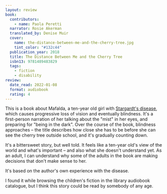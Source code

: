 ```yaml
---
layout: review
book:
  contributors:
    - name: Paola Peretti
  narrator: Rosie Akerman
  translated_by: Denise Muir
  cover:
    name: the-distance-between-me-and-the-cherry-tree.jpg
    tint_color: "#132c44"
  publication_year: 2018
  title: The Distance Between Me and the Cherry Tree
  isbn13: 9781489483829
  tags:
    - fiction
    - disability
review:
  date_read: 2022-01-08
  format: audiobook
  rating: 4
---
```


This is a book about Mafalda, a ten-year old girl with [Stargardt's disease], which causes progressive loss of vision and eventually blindness.
It's a first-person narration of her talking about the "mist" in her eyes, and preparing for "being in the dark".
Over the course of the book, blindness approaches – the title describes how close she has to be before she can see the cherry tree outside school, and it's gradually counting down.

It's a bittersweet story, but well told.
It feels like a ten-year old's view of the world and what's important – and also what she doesn't understand yet.
As an adult, I can understand why some of the adults in the book are making decisions that don't make sense to her.

It's based on the author's own experience with the disease.

I found it while browsing the children's fiction in the library audiobook catalogue, but I think this story could be read by somebody of any age.

[Stargardt's disease]: https://en.wikipedia.org/wiki/Stargardt_disease

